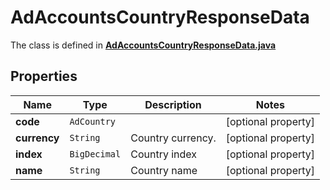 

# AdAccountsCountryResponseData

The class is defined in **[AdAccountsCountryResponseData.java](../../src/main/java/org/openapitools/model/AdAccountsCountryResponseData.java)**

## Properties

Name | Type | Description | Notes
------------ | ------------- | ------------- | -------------
**code** | `AdCountry` |  |  [optional property]
**currency** | `String` | Country currency. |  [optional property]
**index** | `BigDecimal` | Country index |  [optional property]
**name** | `String` | Country name |  [optional property]






